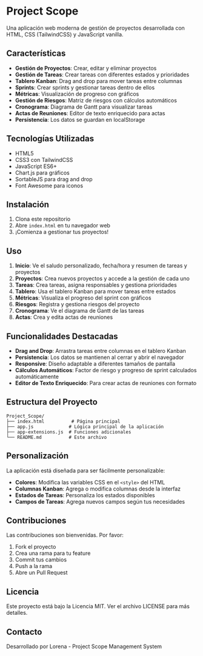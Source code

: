# Project Scope

Una aplicación web moderna de gestión de proyectos desarrollada con HTML, CSS (TailwindCSS) y JavaScript vanilla.

## Características

- **Gestión de Proyectos**: Crear, editar y eliminar proyectos
- **Gestión de Tareas**: Crear tareas con diferentes estados y prioridades
- **Tablero Kanban**: Drag and drop para mover tareas entre columnas
- **Sprints**: Crear sprints y gestionar tareas dentro de ellos
- **Métricas**: Visualización de progreso con gráficos
- **Gestión de Riesgos**: Matriz de riesgos con cálculos automáticos
- **Cronograma**: Diagrama de Gantt para visualizar tareas
- **Actas de Reuniones**: Editor de texto enriquecido para actas
- **Persistencia**: Los datos se guardan en localStorage

## Tecnologías Utilizadas

- HTML5
- CSS3 con TailwindCSS
- JavaScript ES6+
- Chart.js para gráficos
- SortableJS para drag and drop
- Font Awesome para iconos

## Instalación

1. Clona este repositorio
2. Abre `index.html` en tu navegador web
3. ¡Comienza a gestionar tus proyectos!

## Uso

1. **Inicio**: Ve el saludo personalizado, fecha/hora y resumen de tareas y proyectos
2. **Proyectos**: Crea nuevos proyectos y accede a la gestión de cada uno
3. **Tareas**: Crea tareas, asigna responsables y gestiona prioridades
4. **Tablero**: Usa el tablero Kanban para mover tareas entre estados
5. **Métricas**: Visualiza el progreso del sprint con gráficos
6. **Riesgos**: Registra y gestiona riesgos del proyecto
7. **Cronograma**: Ve el diagrama de Gantt de las tareas
8. **Actas**: Crea y edita actas de reuniones

## Funcionalidades Destacadas

- **Drag and Drop**: Arrastra tareas entre columnas en el tablero Kanban
- **Persistencia**: Los datos se mantienen al cerrar y abrir el navegador
- **Responsive**: Diseño adaptable a diferentes tamaños de pantalla
- **Cálculos Automáticos**: Factor de riesgo y progreso de sprint calculados automáticamente
- **Editor de Texto Enriquecido**: Para crear actas de reuniones con formato

## Estructura del Proyecto

```
Project_Scope/
├── index.html          # Página principal
├── app.js             # Lógica principal de la aplicación
├── app-extensions.js  # Funciones adicionales
└── README.md          # Este archivo
```

## Personalización

La aplicación está diseñada para ser fácilmente personalizable:

- **Colores**: Modifica las variables CSS en el `<style>` del HTML
- **Columnas Kanban**: Agrega o modifica columnas desde la interfaz
- **Estados de Tareas**: Personaliza los estados disponibles
- **Campos de Tareas**: Agrega nuevos campos según tus necesidades

## Contribuciones

Las contribuciones son bienvenidas. Por favor:

1. Fork el proyecto
2. Crea una rama para tu feature
3. Commit tus cambios
4. Push a la rama
5. Abre un Pull Request

## Licencia

Este proyecto está bajo la Licencia MIT. Ver el archivo LICENSE para más detalles.

## Contacto

Desarrollado por Lorena - Project Scope Management System
